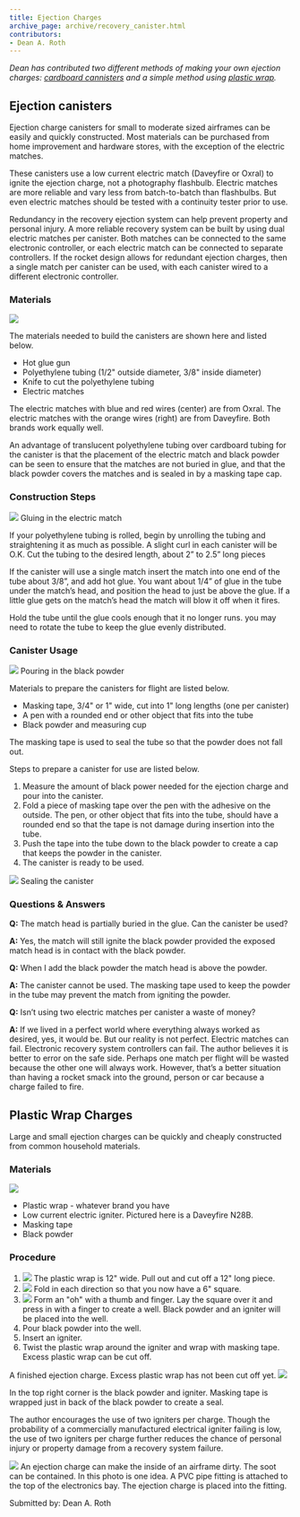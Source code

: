 ```yaml
---
title: Ejection Charges
archive_page: archive/recovery_canister.html
contributors:
- Dean A. Roth
---
```

_Dean has contributed two different methods of making your own ejection charges: [cardboard cannisters](#ejection-cannisters) and a simple method using [plastic wrap](#plastic-wrap-charges)._

## Ejection canisters

Ejection charge canisters for small to moderate sized airframes can be easily and quickly constructed. Most materials can be purchased from home improvement and hardware stores, with the exception of the electric matches.

These canisters use a low current electric match (Daveyfire or Oxral) to ignite the ejection charge, not a photography flashbulb. Electric matches are more reliable and vary less from batch-to-batch than flashbulbs. But even electric matches should be tested with a continuity tester prior to use.

Redundancy in the recovery ejection system can help prevent property and personal injury. A more reliable recovery system can be built by using dual electric matches per canister. Both matches can be connected to the same electronic controller, or each electric match can be connected to separate controllers. If the rocket design allows for redundant ejection charges, then a single match per canister can be used, with each canister wired to a different electronic controller.

### Materials

![](/images/recovery/materials.jpg)

The materials needed to build the canisters are shown here and listed below.

- Hot glue gun
- Polyethylene tubing (1/2" outside diameter, 3/8" inside diameter)
- Knife to cut the polyethylene tubing
- Electric matches

The electric matches with blue and red wires (center) are from Oxral. The electric matches with the orange wires (right) are from Daveyfire. Both brands work equally well.

An advantage of translucent polyethylene tubing over cardboard tubing for the canister is that the placement of the electric match and black powder can be seen to ensure that the matches are not buried in glue, and that the black powder covers the matches and is sealed in by a masking tape cap.

### Construction Steps

![](/images/recovery/glue.jpg)
Gluing in the electric match

If your polyethylene tubing is rolled, begin by unrolling the tubing and straightening it as much as possible. A slight curl in each canister will be O.K. Cut the tubing to the desired length, about 2” to 2.5” long pieces

If the canister will use a single match insert the match into one end of the tube about 3/8”, and add hot glue. You want about 1/4” of glue in the tube under the match’s head, and position the head to just be above the glue. If a little glue gets on the match’s head the match will blow it off when it fires.

Hold the tube until the glue cools enough that it no longer runs. you may need to rotate the tube to keep the glue evenly distributed.

### Canister Usage

![](/images/recovery/pour.jpg)
Pouring in the black powder

Materials to prepare the canisters for flight are listed below.

- Masking tape, 3/4" or 1" wide, cut into 1" long lengths (one per canister)
- A pen with a rounded end or other object that fits into the tube
- Black powder and measuring cup

The masking tape is used to seal the tube so that the powder does not fall out.

Steps to prepare a canister for use are listed below.

1. Measure the amount of black power needed for the ejection charge and pour into the canister.
2. Fold a piece of masking tape over the pen with the adhesive on the outside. The pen, or other object that fits into the tube, should have a rounded end so that the tape is not damage during insertion into the tube.
3. Push the tape into the tube down to the black powder to create a cap that keeps the powder in the canister.
4. The canister is ready to be used.

![](/images/recovery/tape.jpg)
Sealing the canister

### Questions & Answers

**Q:** The match head is partially buried in the glue. Can the canister be used?

**A:** Yes, the match will still ignite the black powder provided the exposed match head is in contact with the black powder.

**Q:** When I add the black powder the match head is above the powder.

**A:** The canister cannot be used. The masking tape used to keep the powder in the tube may prevent the match from igniting the powder.

**Q:** Isn’t using two electric matches per canister a waste of money?

**A:** If we lived in a perfect world where everything always worked as desired, yes, it would be. But our reality is not perfect. Electric matches can fail. Electronic recovery system controllers can fail. The author believes it is better to error on the safe side. Perhaps one match per flight will be wasted because the other one will always work. However, that’s a better situation than having a rocket smack into the ground, person or car because a charge failed to fire.

## Plastic Wrap Charges

Large and small ejection charges can be quickly and cheaply constructed from common household materials.

### Materials
![](/images/recovery/ec1.jpg)

- Plastic wrap - whatever brand you have
- Low current electric igniter. Pictured here is a Daveyfire N28B.
- Masking tape
- Black powder

### Procedure

1. ![](/images/recovery/ec2.jpg) The plastic wrap is 12" wide. Pull out and cut off a 12" long piece.
2. ![](/images/recovery/ec3.jpg) Fold in each direction so that you now have a 6" square.
3. ![](/images/recovery/ec4.jpg) Form an "oh" with a thumb and finger. Lay the square over it and press in with a finger to create a well. Black powder and an igniter will be placed into the well.
4. Pour black powder into the well.
5. Insert an igniter.
6. Twist the plastic wrap around the igniter and wrap with masking tape. Excess plastic wrap can be cut off.

A finished ejection charge. Excess plastic wrap has not been cut off yet.
![](/images/recovery/ec5.jpg)

In the top right corner is the black powder and igniter. Masking tape is wrapped just in back of the black powder to create a seal.

The author encourages the use of two igniters per charge. Though the probability of a commercially manufactured electrical igniter failing is low, the use of two igniters per charge further reduces the chance of personal injury or property damage from a recovery system failure.

![](/images/recovery/ec6.jpg)
An ejection charge can make the inside of an airframe dirty. The soot can be contained. In this photo is one idea. A PVC pipe fitting is attached to the top of the electronics bay. The ejection charge is placed into the fitting.

Submitted by: Dean A. Roth


